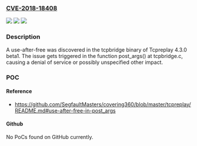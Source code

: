 ### [CVE-2018-18408](https://cve.mitre.org/cgi-bin/cvename.cgi?name=CVE-2018-18408)
![](https://img.shields.io/static/v1?label=Product&message=n%2Fa&color=blue)
![](https://img.shields.io/static/v1?label=Version&message=n%2Fa&color=blue)
![](https://img.shields.io/static/v1?label=Vulnerability&message=n%2Fa&color=brighgreen)

### Description

A use-after-free was discovered in the tcpbridge binary of Tcpreplay 4.3.0 beta1. The issue gets triggered in the function post_args() at tcpbridge.c, causing a denial of service or possibly unspecified other impact.

### POC

#### Reference
- https://github.com/SegfaultMasters/covering360/blob/master/tcpreplay/README.md#use-after-free-in-post_args

#### Github
No PoCs found on GitHub currently.

